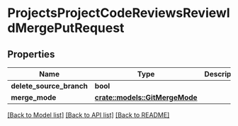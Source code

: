 # ProjectsProjectCodeReviewsReviewIdMergePutRequest

## Properties

Name | Type | Description | Notes
------------ | ------------- | ------------- | -------------
**delete_source_branch** | **bool** |  | 
**merge_mode** | [**crate::models::GitMergeMode**](GitMergeMode.md) |  | 

[[Back to Model list]](../README.md#documentation-for-models) [[Back to API list]](../README.md#documentation-for-api-endpoints) [[Back to README]](../README.md)


